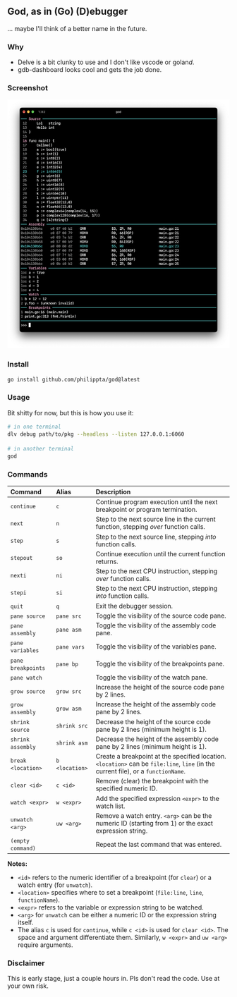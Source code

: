 ## God, as in (Go) (D)ebugger

... maybe I'll think of a better name in the future.

### Why

- Delve is a bit clunky to use and I don't like vscode or golan*d*.
- gdb-dashboard looks cool and gets the job done.

### Screenshot

![Screenshot](/.github/screenshot.png)

### Install

```
go install github.com/philippta/god@latest
```

### Usage

Bit shitty for now, but this is how you use it:

```bash
# in one terminal
dlv debug path/to/pkg --headless --listen 127.0.0.1:6060

# in another terminal
god
```

### Commands

| Command            | Alias              | Description                                                                                                                          |
| :----------------- | :----------------- | :----------------------------------------------------------------------------------------------------------------------------------- |
| `continue`         | `c`                | Continue program execution until the next breakpoint or program termination.                                                       |
| `next`             | `n`                | Step to the next source line in the current function, stepping *over* function calls.                                               |
| `step`             | `s`                | Step to the next source line, stepping *into* function calls.                                                                      |
| `stepout`          | `so`               | Continue execution until the current function returns.                                                                              |
| `nexti`            | `ni`               | Step to the next CPU instruction, stepping *over* function calls.                                                                   |
| `stepi`            | `si`               | Step to the next CPU instruction, stepping *into* function calls.                                                                   |
| `quit`             | `q`                | Exit the debugger session.                                                                                                         |
| `pane source`      | `pane src`         | Toggle the visibility of the source code pane.                                                                                     |
| `pane assembly`    | `pane asm`         | Toggle the visibility of the assembly code pane.                                                                                   |
| `pane variables`   | `pane vars`        | Toggle the visibility of the variables pane.                                                                                       |
| `pane breakpoints` | `pane bp`          | Toggle the visibility of the breakpoints pane.                                                                                     |
| `pane watch`       |                    | Toggle the visibility of the watch pane.                                                                                           |
| `grow source`      | `grow src`         | Increase the height of the source code pane by 2 lines.                                                                             |
| `grow assembly`    | `grow asm`         | Increase the height of the assembly code pane by 2 lines.                                                                           |
| `shrink source`    | `shrink src`       | Decrease the height of the source code pane by 2 lines (minimum height is 1).                                                      |
| `shrink assembly`  | `shrink asm`       | Decrease the height of the assembly code pane by 2 lines (minimum height is 1).                                                      |
| `break <location>` | `b <location>`     | Create a breakpoint at the specified location. `<location>` can be `file:line`, `line` (in the current file), or a `functionName`. |
| `clear <id>`       | `c <id>`           | Remove (clear) the breakpoint with the specified numeric ID.                                                                       |
| `watch <expr>`     | `w <expr>`         | Add the specified expression `<expr>` to the watch list.                                                                             |
| `unwatch <arg>`    | `uw <arg>`         | Remove a watch entry. `<arg>` can be the numeric ID (starting from 1) or the exact expression string.                             |
| `(empty command)`  |                    | Repeat the last command that was entered.                                                                                          |

**Notes:**

* `<id>` refers to the numeric identifier of a breakpoint (for `clear`) or a watch entry (for `unwatch`).
* `<location>` specifies where to set a breakpoint (`file:line`, `line`, `functionName`).
* `<expr>` refers to the variable or expression string to be watched.
* `<arg>` for `unwatch` can be either a numeric ID or the expression string itself.
* The alias `c` is used for `continue`, while `c <id>` is used for `clear <id>`. The space and argument differentiate them. Similarly, `w <expr>` and `uw <arg>` require arguments.


### Disclaimer

This is early stage, just a couple hours in. Pls don't read the code. Use at your own risk.
